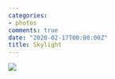 ```yaml
---
categories:
- photos
comments: true
date: "2020-02-17T00:00:00Z"
title: Skylight
---
```

  
<img src="/assets/images/articles/skylight.jpeg" class="responsive"><br>
